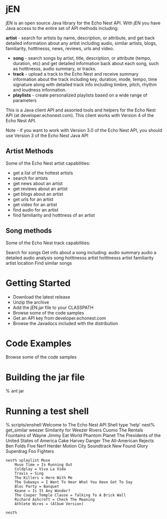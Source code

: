 # jEN 

jEN is an open source Java library for the Echo Nest API. With jEN you have Java
access to the entire set of API methods including:

 **artist** - search for artists by name, description, or attribute, and get
  back detailed information about any artist including audio, similar artists,
  blogs, familiarity, hotttnesss, news, reviews, urls and video.
* **song** - search songs by artist, title, description, or attribute (tempo,
  duration, etc) and get detailed information back about each song, such as
  hotttnesss, audio summary, or tracks.
* **track** - upload a track to the Echo Nest and receive summary information
  about the track including key, duration, mode, tempo, time signature along
  with detailed track info including timbre, pitch, rhythm and loudness
  information.
* **playlists** - create personalized playlists based on a wide range of parameters


This is a Java client API and assorted tools and helpers for the Echo Nest API (at developer.echonest.com). This
client works with Version 4 of the Echo Nest API.

Note - if you want to work with Version 3.0 of the Echo Nest API, you should use Version 3 of the Echo Nest Java
API


## Artist Methods
Some of the Echo Nest artist capabilities:

 * get a list of the hottest artists
 * search for artists
 * get news about an artist
 * get reviews about an artist
 * get blogs about an artist
 * get urls for an artist
 * get video for an artist
 * find audio for an artist
 * find familiarity and hotttness of an artist

## Song methods
Some of the Echo Nest track capabilities:

Search for songs
Get info about a song including:
audio summary
audio
a detailed audio analysis
song hotttnesss
artist hotttnesss
artist familiarity
artist location
Find similar songs

# Getting Started
 * Download the latest release
 * Unzip the archive
 * Add the jEN.jar file to your CLASSPATH
 * Browse some of the code samples
 * Get an API key from developer.echonest.com
 * Browse the Javadocs included with the distribution

# Code Examples
Browse some of the code samples

# Building the jar file

  % ant jar

# Running a test shell

  % scripts/enshell
    Welcome to The Echo Nest API Shell
       type 'help' 
    nest% get_similar weezer
    Similarity for Weezer
      Rivers Cuomo
      The Rentals
      Fountains of Wayne
      Jimmy Eat World
      Phantom Planet
      The Presidents of the United States of America
      Cake
      Harvey Danger
      The All-American Rejects
      Ben Folds Five
      Nerf Herder
      Motion City Soundtrack
      New Found Glory
      Superdrag
      Foo Fighters

    nest% splaylist Muse
        Muse Time = Is Running Out
        Coldplay = Viva La Vida
        Travis = Sing
        The Killers = Here With Me
        The Subways = I Want To Hear What You Have Got To Say
        Bloc Party = Banquet
        Keane = Is It Any Wonder?
        The Cooper Temple Clause = Talking To A Brick Wall
        Richard Ashcroft = Check The Meaning
        Athlete Wires = (Album Version)

    nest% 
